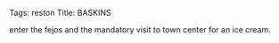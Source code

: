 Tags: reston
Title: BASKINS
  
enter the fejos and the mandatory visit to town center for an ice cream.  
